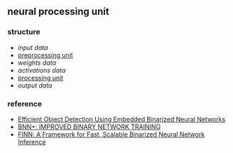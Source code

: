 ## neural processing unit ##

### structure ###
* *input data*
* [preprocessing unit]()
* *weights data*
* *activations data*
* [processing unit]()
* *output data*

### reference ###
* [Efficient Object Detection Using Embedded Binarized Neural Networks](https://link.springer.com/content/pdf/10.1007/s11265-017-1255-5.pdf)
* [BNN+: IMPROVED BINARY NETWORK TRAINING](https://openreview.net/pdf?id=SJfHg2A5tQ)
* [FINN: A Framework for Fast, Scalable Binarized Neural Network Inference](https://www.ntnu.edu/documents/139931/1275097249/eecs-jun17-finn.pdf)
